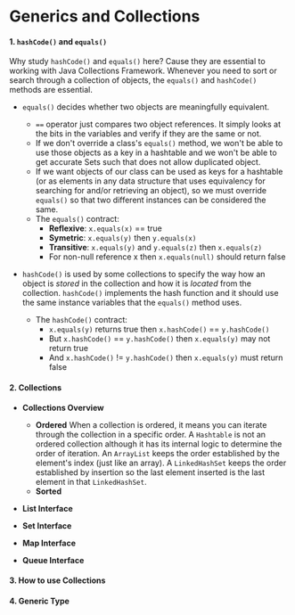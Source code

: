 # Generics and Collections

#### 1. ```hashCode()``` and ```equals()```
Why study ```hashCode()``` and ```equals()``` here? Cause they are essential to working with Java Collections Framework. Whenever you need to sort or search through a collection of objects, the ```equals()``` and ```hashCode()``` methods are essential.

* ```equals()``` decides whether two objects are meaningfully equivalent.
    * ```==``` operator just compares two object references. It simply looks at the bits in the variables and verify if they are the same or not.
    * If we don't override a class's ```equals()``` method, we won't be able to use those objects as a key in a hashtable and we won't be able to get accurate Sets such that does not allow duplicated object.
    * If we want objects of our class can be used as keys for a hashtable (or as elements in any data structure that uses equivalency for searching for and/or retrieving an object), so we must override ```equals()``` so that two different instances can be considered the same.
    * The ```equals()``` contract:
        * **Reflexive**: ```x.equals(x)``` == true
        * **Symetric**: ```x.equals(y)``` then ```y.equals(x)```
        * **Transitive**: ```x.equals(y)``` and ```y.equals(z)``` then ```x.equals(z)```
        * For non-null reference x then ```x.equals(null)``` should return false

* ```hashCode()``` is used by some collections to specify the way how an object is *stored* in the collection and how it is *located* from the collection. ```hashCode()``` implements the hash function and it should use the same instance variables that the ```equals()``` method uses.
    * The ```hashCode()``` contract:
        * ```x.equals(y)``` returns true then ```x.hashCode()``` == ```y.hashCode()```
        * But ```x.hashCode()``` == ```y.hashCode()``` then ```x.equals(y)``` may not return true
        * And ```x.hashCode()``` != ```y.hashCode()``` then ```x.equals(y)``` must return false


#### 2. Collections
* **Collections Overview**
    * **Ordered** When a collection is ordered, it means you can iterate through the collection in a specific order. A ```Hashtable``` is not an ordered collection although it has its internal logic to determine the order of iteration. An ```ArrayList``` keeps the order established by the element's index (just like an array). A ```LinkedHashSet``` keeps the order established by insertion so the last element inserted is the last element in that ```LinkedHashSet```.
    * **Sorted**

* **List Interface**

* **Set Interface**

* **Map Interface**

* **Queue Interface**

#### 3. How to use Collections


#### 4. Generic Type
